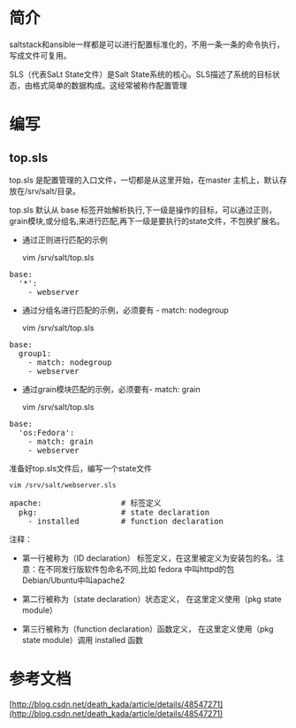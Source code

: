 #	简介

saltstack和ansible一样都是可以进行配置标准化的，不用一条一条的命令执行，写成文件可复用。

SLS（代表SaLt State文件）是Salt State系统的核心。SLS描述了系统的目标状态，由格式简单的数据构成。这经常被称作配置管理

#	编写

##	top.sls

top.sls 是配置管理的入口文件，一切都是从这里开始，在master 主机上，默认存放在/srv/salt/目录。


top.sls 默认从 base 标签开始解析执行,下一级是操作的目标，可以通过正则，grain模块,或分组名,来进行匹配,再下一级是要执行的state文件，不包换扩展名。


- 通过正则进行匹配的示例

	vim /srv/salt/top.sls

<pre>
base:
  '*':
    - webserver
</pre>

- 通过分组名进行匹配的示例，必须要有 - match: nodegroup

	vim /srv/salt/top.sls

<pre>
base:
  group1:
    - match: nodegroup    
    - webserver
</pre>

- 通过grain模块匹配的示例，必须要有- match: grain

	vim /srv/salt/top.sls

<pre>
base:
  'os:Fedora':
    - match: grain
    - webserver
</pre>


准备好top.sls文件后，编写一个state文件

	vim /srv/salt/webserver.sls

<pre>
apache:                 # 标签定义
  pkg:                  # state declaration
    - installed         # function declaration
</pre>

注释：

*	第一行被称为（ID declaration） 标签定义，在这里被定义为安装包的名。注意：在不同发行版软件包命名不同,比如 fedora 中叫httpd的包 Debian/Ubuntu中叫apache2

*	第二行被称为（state declaration）状态定义， 在这里定义使用（pkg state module）

*	第三行被称为（function declaration）函数定义， 在这里定义使用（pkg state module）调用 installed 函数




#	参考文档

[http://blog.csdn.net/death_kada/article/details/48547271](http://blog.csdn.net/death_kada/article/details/48547271)